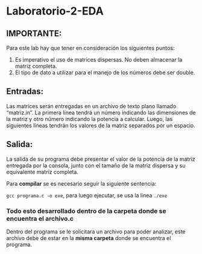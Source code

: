 # Laboratorio-2-EDA

## IMPORTANTE: 
Para este lab hay que tener en consideración los siguientes puntos:
1. Es imperativo el uso de matrices dispersas. No deben almacenar la matriz completa.
2. El tipo de dato a utilizar para el manejo de los números debe ser double.

## Entradas:

Las matrices serán entregadas en un archivo de texto plano llamado “matriz.in”. La primera línea tendrá un número indicando las dimensiones de la matriz y otro número indicando la potencia a calcular. Luego, las siguientes líneas tendrán los valores de la matriz separados por un espacio.

## Salida:

La salida de su programa debe presentar el valor de la potencia de la matriz entregada por la consola, junto con el tamaño de la matriz dispersa y su equivalente matriz completa.

Para **compilar** se es necesario seguir la siguiente sentencia:

`gcc programa.c -o exe`, para luego ejecutar, se usa la linea `./exe`

### Todo esto desarrollado dentro de la carpeta donde se encuentra el archivo.c

Dentro del programa se le solicitara un archivo para poder analizar, este archivo debe de estar en la **misma carpeta** donde se encuentra el programa. 
